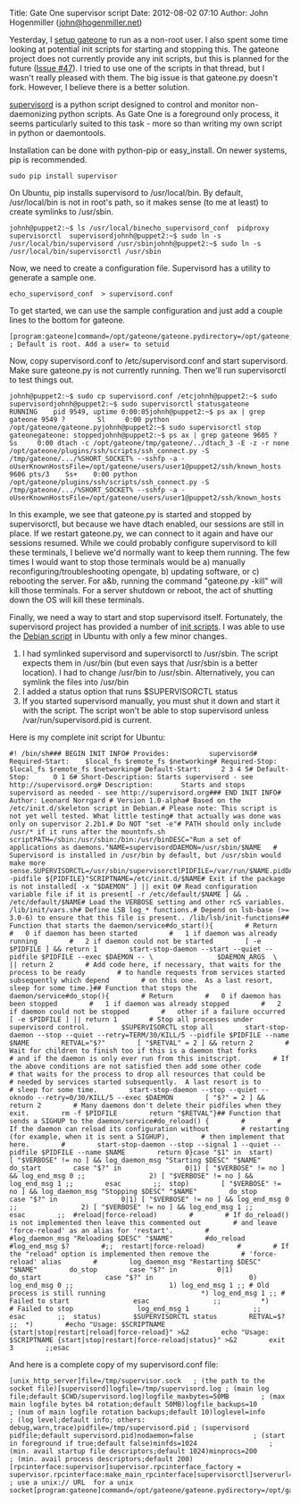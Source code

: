 Title: Gate One supervisor script
Date: 2012-08-02 07:10
Author: John Hogenmiller (john@hogenmiller.net)

Yesterday, I [setup gateone][] to run as a non-root user. I also spent
some time looking at potential init scripts for starting and stopping
this. The gateone project does not currently provide any init scripts,
but this is planned for the future ([Issue \#47][]). I tried to use one
of the scripts in that thread, but I wasn't really pleased with them.
The big issue is that gateone.py doesn't fork. However, I believe there
is a better solution.

[supervisord][] is a python script designed to control and monitor
non-daemonizing python scripts. As Gate One is a foreground only
process, it seems particularly suited to this task - more so than
writing my own script in python or daemontools.

Installation can be done with python-pip or easy\_install. On newer
systems, pip is recommended.

~~~~ {.prettyprint .linenums}
sudo pip install supervisor
~~~~

On Ubuntu, pip installs supervisord to /usr/local/bin. By default,
/usr/local/bin is not in root's path, so it makes sense (to me at least)
to create symlinks to /usr/sbin.

~~~~ {.prettyprint .linenums}
johnh@puppet2:~$ ls /usr/local/binecho_supervisord_conf  pidproxy  supervisorctl  supervisordjohnh@puppet2:~$ sudo ln -s /usr/local/bin/supervisord /usr/sbinjohnh@puppet2:~$ sudo ln -s /usr/local/bin/supervisorctl /usr/sbin
~~~~

Now, we need to create a configuration file. Supervisord has a utility
to generate a sample one.

~~~~ {.prettyprint .linenums}
echo_supervisord_conf  > supervisord.conf
~~~~

To get started, we can use the sample configuration and just add a
couple lines to the bottom for gateone.

~~~~ {.prettyprint .linenums}
[program:gateone]command=/opt/gateone/gateone.pydirectory=/opt/gateone;user=johnh     ; Default is root. Add a user= to setuid
~~~~

Now, copy supervisord.conf to /etc/supervisord.conf and start
supervisord. Make sure gateone.py is not currently running. Then we'll
run supervisorctl to test things out.

~~~~ {.prettyprint .linenums}
johnh@puppet2:~$ sudo cp supervisord.conf /etcjohnh@puppet2:~$ sudo supervisordjohnh@puppet2:~$ sudo supervisorctl statusgateone                          RUNNING    pid 9549, uptime 0:00:05johnh@puppet2:~$ ps ax | grep gateone 9549 ?        Sl     0:00 python /opt/gateone/gateone.pyjohnh@puppet2:~$ sudo supervisorctl stop gateonegateone: stoppedjohnh@puppet2:~$ ps ax | grep gateone 9605 ?        Ss     0:00 dtach -c /opt/gateone/tmp/gateone/../dtach_3 -E -z -r none /opt/gateone/plugins/ssh/scripts/ssh_connect.py -S /tmp/gateone/.../%SHORT_SOCKET% --sshfp -a -oUserKnownHostsFile=/opt/gateone/users/user1@puppet2/ssh/known_hosts 9606 pts/3    Ss+    0:00 python /opt/gateone/plugins/ssh/scripts/ssh_connect.py -S /tmp/gateone/.../%SHORT_SOCKET% --sshfp -a -oUserKnownHostsFile=/opt/gateone/users/user1@puppet2/ssh/known_hosts
~~~~

In this example, we see that gateone.py is started and stopped by
supervisorctl, but because we have dtach enabled, our sessions are still
in place. If we restart gateone.py, we can connect to it again and have
our sessions resumed. While we could probably configure supervisord to
kill these terminals, I believe we'd normally want to keep them running.
The few times I would want to stop those terminals would be a) manually
reconfiguring/troubleshooting opengate, b) updating software, or c)
rebooting the server. For a&b, running the command "gateone.py -kill"
will kill those terminals. For a server shutdown or reboot, the act of
shutting down the OS will kill these terminals.

Finally, we need a way to start and stop supervisord itself.
Fortunately, the supervisord project has provided a number of [init
scripts][]. I was able to use the [Debian script][] in Ubuntu with only
a few minor changes.

1.  I had symlinked supervisord and supervisorctl to /usr/sbin. The
    script expects them in /usr/bin (but even says that /usr/sbin is a
    better location). I had to change /usr/bin to /usr/sbin.
    Alternatively, you can symlink the files into /usr/bin
2.  I added a status option that runs \$SUPERVISORCTL status
3.  If you started supervisord manually, you must shut it down and start
    it with the script. The script won't be able to stop supervisord
    unless /var/run/supervisord.pid is current.

Here is my complete init script for Ubuntu:

~~~~ {.prettyprint .linenums}
#! /bin/sh### BEGIN INIT INFO# Provides:          supervisord# Required-Start:    $local_fs $remote_fs $networking# Required-Stop:     $local_fs $remote_fs $networking# Default-Start:     2 3 4 5# Default-Stop:      0 1 6# Short-Description: Starts supervisord - see http://supervisord.org# Description:       Starts and stops supervisord as needed - see http://supervisord.org### END INIT INFO# Author: Leonard Norrgard # Version 1.0-alpha# Based on the /etc/init.d/skeleton script in Debian.# Please note: This script is not yet well tested. What little testing# that actually was done was only on supervisor 2.2b1.# Do NOT "set -e"# PATH should only include /usr/* if it runs after the mountnfs.sh scriptPATH=/sbin:/usr/sbin:/bin:/usr/binDESC="Run a set of applications as daemons."NAME=supervisordDAEMON=/usr/sbin/$NAME   # Supervisord is installed in /usr/bin by default, but /usr/sbin would make more sense.SUPERVISORCTL=/usr/sbin/supervisorctlPIDFILE=/var/run/$NAME.pidDAEMON_ARGS="--pidfile ${PIDFILE}"SCRIPTNAME=/etc/init.d/$NAME# Exit if the package is not installed[ -x "$DAEMON" ] || exit 0# Read configuration variable file if it is present[ -r /etc/default/$NAME ] && . /etc/default/$NAME# Load the VERBOSE setting and other rcS variables. /lib/init/vars.sh# Define LSB log_* functions.# Depend on lsb-base (>= 3.0-6) to ensure that this file is present.. /lib/lsb/init-functions## Function that starts the daemon/service#do_start(){        # Return        #   0 if daemon has been started        #   1 if daemon was already running        #   2 if daemon could not be started        [ -e $PIDFILE ] && return 1        start-stop-daemon --start --quiet --pidfile $PIDFILE --exec $DAEMON -- \                $DAEMON_ARGS  \                || return 2        # Add code here, if necessary, that waits for the process to be ready        # to handle requests from services started subsequently which depend        # on this one.  As a last resort, sleep for some time.}## Function that stops the daemon/service#do_stop(){        # Return        #   0 if daemon has been stopped        #   1 if daemon was already stopped        #   2 if daemon could not be stopped        #   other if a failure occurred        [ -e $PIDFILE ] || return 1        # Stop all processes under supervisord control.        $SUPERVISORCTL stop all        start-stop-daemon --stop --quiet --retry=TERM/30/KILL/5 --pidfile $PIDFILE --name $NAME        RETVAL="$?"        [ "$RETVAL" = 2 ] && return 2        # Wait for children to finish too if this is a daemon that forks        # and if the daemon is only ever run from this initscript.        # If the above conditions are not satisfied then add some other code        # that waits for the process to drop all resources that could be        # needed by services started subsequently.  A last resort is to        # sleep for some time.        start-stop-daemon --stop --quiet --oknodo --retry=0/30/KILL/5 --exec $DAEMON        [ "$?" = 2 ] && return 2        # Many daemons don't delete their pidfiles when they exit.        rm -f $PIDFILE        return "$RETVAL"}## Function that sends a SIGHUP to the daemon/service#do_reload() {        #        # If the daemon can reload its configuration without        # restarting (for example, when it is sent a SIGHUP),        # then implement that here.        #        start-stop-daemon --stop --signal 1 --quiet --pidfile $PIDFILE --name $NAME        return 0}case "$1" in  start)        [ "$VERBOSE" != no ] && log_daemon_msg "Starting $DESC" "$NAME"        do_start        case "$?" in                0|1) [ "$VERBOSE" != no ] && log_end_msg 0 ;;                2) [ "$VERBOSE" != no ] && log_end_msg 1 ;;        esac        ;;  stop)        [ "$VERBOSE" != no ] && log_daemon_msg "Stopping $DESC" "$NAME"        do_stop        case "$?" in                0|1) [ "$VERBOSE" != no ] && log_end_msg 0 ;;                2) [ "$VERBOSE" != no ] && log_end_msg 1 ;;        esac        ;;  #reload|force-reload)        #        # If do_reload() is not implemented then leave this commented out        # and leave 'force-reload' as an alias for 'restart'.        #        #log_daemon_msg "Reloading $DESC" "$NAME"        #do_reload        #log_end_msg $?        #;;  restart|force-reload)        #        # If the "reload" option is implemented then remove the        # 'force-reload' alias        #        log_daemon_msg "Restarting $DESC" "$NAME"        do_stop        case "$?" in          0|1)                do_start                case "$?" in                        0) log_end_msg 0 ;;                        1) log_end_msg 1 ;; # Old process is still running                        *) log_end_msg 1 ;; # Failed to start                esac                ;;          *)                # Failed to stop                log_end_msg 1                ;;        esac        ;;  status)        $SUPERVISORCTL status        RETVAL=$?        ;;  *)        #echo "Usage: $SCRIPTNAME {start|stop|restart|reload|force-reload}" >&2        echo "Usage: $SCRIPTNAME {start|stop|restart|force-reload|status}" >&2        exit 3        ;;esac
~~~~

And here is a complete copy of my supervisord.conf file:

~~~~ {.prettyprint .linenums}
[unix_http_server]file=/tmp/supervisor.sock   ; (the path to the socket file)[supervisord]logfile=/tmp/supervisord.log ; (main log file;default $CWD/supervisord.log)logfile_maxbytes=50MB        ; (max main logfile bytes b4 rotation;default 50MB)logfile_backups=10           ; (num of main logfile rotation backups;default 10)loglevel=info                ; (log level;default info; others: debug,warn,trace)pidfile=/tmp/supervisord.pid ; (supervisord pidfile;default supervisord.pid)nodaemon=false               ; (start in foreground if true;default false)minfds=1024                  ; (min. avail startup file descriptors;default 1024)minprocs=200                 ; (min. avail process descriptors;default 200)[rpcinterface:supervisor]supervisor.rpcinterface_factory = supervisor.rpcinterface:make_main_rpcinterface[supervisorctl]serverurl=unix:///tmp/supervisor.sock ; use a unix:// URL  for a unix socket[program:gateone]command=/opt/gateone/gateone.pydirectory=/opt/gateonestdout_logfile=/opt/gateone/logs/supervisor.loguser=johnh
~~~~

  [setup gateone]: http://blog.yourtech.us/2012/08/exploring-gateone-browser-ssh-terminal.html
  [Issue \#47]: https://github.com/liftoff/GateOne/issues/47
  [supervisord]: http://www.supervisord.org/
  [init scripts]: https://github.com/Supervisor/initscripts
  [Debian script]: https://raw.github.com/Supervisor/initscripts/master/debian-norrgard
